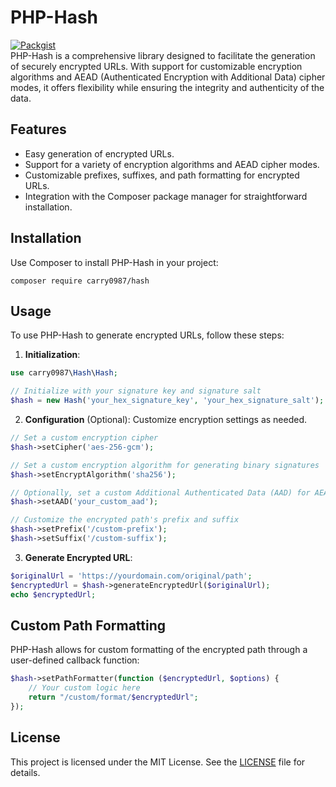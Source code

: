 # PHP-Hash
[![Packgist](https://img.shields.io/packagist/v/carry0987/hash.svg?style=flat-square)](https://packagist.org/packages/carry0987/hash)  
PHP-Hash is a comprehensive library designed to facilitate the generation of securely encrypted URLs. With support for customizable encryption algorithms and AEAD (Authenticated Encryption with Additional Data) cipher modes, it offers flexibility while ensuring the integrity and authenticity of the data.

## Features
- Easy generation of encrypted URLs.
- Support for a variety of encryption algorithms and AEAD cipher modes.
- Customizable prefixes, suffixes, and path formatting for encrypted URLs.
- Integration with the Composer package manager for straightforward installation.

## Installation
Use Composer to install PHP-Hash in your project:
```shell
composer require carry0987/hash
```

## Usage
To use PHP-Hash to generate encrypted URLs, follow these steps:

1. **Initialization**:
```php
use carry0987\Hash\Hash;

// Initialize with your signature key and signature salt
$hash = new Hash('your_hex_signature_key', 'your_hex_signature_salt');
```

2. **Configuration** (Optional):
   Customize encryption settings as needed.
```php
// Set a custom encryption cipher
$hash->setCipher('aes-256-gcm');

// Set a custom encryption algorithm for generating binary signatures
$hash->setEncryptAlgorithm('sha256');

// Optionally, set a custom Additional Authenticated Data (AAD) for AEAD ciphers
$hash->setAAD('your_custom_aad');

// Customize the encrypted path's prefix and suffix
$hash->setPrefix('/custom-prefix');
$hash->setSuffix('/custom-suffix');
```

3. **Generate Encrypted URL**:
```php
$originalUrl = 'https://yourdomain.com/original/path';
$encryptedUrl = $hash->generateEncryptedUrl($originalUrl);
echo $encryptedUrl;
```

## Custom Path Formatting
PHP-Hash allows for custom formatting of the encrypted path through a user-defined callback function:
```php
$hash->setPathFormatter(function ($encryptedUrl, $options) {
    // Your custom logic here
    return "/custom/format/$encryptedUrl";
});
```

## License
This project is licensed under the MIT License. See the [LICENSE](LICENSE) file for details.
